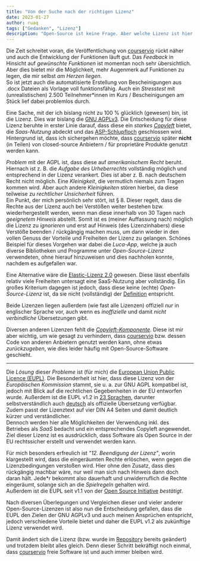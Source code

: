 ```yaml
---
title: "Von der Suche nach der richtigen Lizenz"
date: 2023-01-27
author: ruaq
tags: ["Gedanken", "Lizenz"]
description: "Open-Source ist keine Frage. Aber welche Lizenz ist hier die Richtige? Passt die GNU AGPLv3 wirklich oder gibt es bessere Alternativen?"
---
```


Die Zeit schreitet voran, die Veröffentlichung von [courservio](https://courservio.de) rückt näher und auch die Entwicklung der Funktionen läuft gut. Das *Feedback* in Hinsicht auf *gewünschte Funktionen* ist momentan noch sehr übersichtlich. Aber dies bietet mir die Möglichkeit, mehr Augenmerk auf Funktionen zu legen, die mir selbst *am Herzen liegen*.  
So ist jetzt auch die automatisierte Erstellung von Bescheinigungen aus .docx Dateien als Vorlage voll funktionsfähig. Auch ein *Stresstest* mit (unrealistischen) 2.500 Teilnehmer\*innen im Kurs / Bescheinigungen am Stück lief dabei problemlos durch.

Eine Sache, mit der ich bislang nicht zu 100 % glücklich (gewesen) bin, ist die Lizenz. Dies war bislang die [GNU AGPLv3](https://de.wikipedia.org/wiki/GNU_Affero_General_Public_License). Die Entscheidung für diese Lizenz beruhte in erster Linie darauf, dass diese ein *starkes [Copyleft](https://de.wikipedia.org/wiki/Copyleft)* bietet, die *Saas-Nutzung* abdeckt und das [ASP-Schlupfloch](https://de.wikipedia.org/wiki/GNU_Affero_General_Public_License#ASP-Schlupfloch) geschlossen wird.  
Hintergrund ist, dass ich sichergehen möchte, dass [courservio](https://courservio.de) später **nicht** (in Teilen) von closed-source Anbietern / für proprietäre Produkte genutzt werden kann.

*Problem* mit der AGPL ist, dass diese auf *amerikanischem Recht* beruht. Hiernach ist z. B. die *Aufgabe des Urheberrechts* vollständig möglich und entsprechend in der Lizenz verankert. Dies ist aber z. B. nach deutschem Recht nicht möglich. Eine *Kleinigkeit*, die vermutlich niemals zum Tragen kommen wird. Aber auch andere *Kleinigkeiten* stören hierbei, da diese teilweise zu *rechtlicher Unsicherheit* führen.  
Ein Punkt, der mich persönlich sehr stört, ist § 8. Dieser regelt, dass die Rechte aus der Lizenz auch bei Verstößen weiter bestehen bzw. wiederhergestellt werden, wenn man diese innerhalb von 30 Tagen nach *geeignetem Hinweis* abstellt. Somit ist es (meiner Auffassung nach) möglich die Lizenz zu *ignorieren* und erst auf Hinweis (des Lizenzinhabers) diese Verstöße beenden / rückgängig machen muss, um dann wieder in den vollen Genuss der Vorteile und Freiheiten der Lizenz zu gelangen. Schönes Beispiel für dieses Vorgehen war dabei die *Luca-App*, welche ja auch diverse Bibliotheken und Programme unter *Open-Source-Lizenz* verwendeten, ohne hierauf hinzuweisen und dies nachholen konnte, nachdem es aufgefallen war.

Eine Alternative wäre die [Elastic-Lizenz 2.0](https://www.elastic.co/de/licensing/elastic-license/faq) gewesen. Diese lässt ebenfalls relativ viele Freiheiten untersagt eine SaaS-Nutzung aber vollständig. Ein großes Kriterium dagegen ist jedoch, dass diese keine (echte) *Open-Source-Lizenz* ist, da sie nicht (vollständig) der [Definition](https://de.wikipedia.org/wiki/Open_Source_Initiative#Definition_von_Open_Source) entspricht.

Beide Lizenzen liegen außerdem (wie fast alle Lizenzen) offiziell *nur* in englischer Sprache vor, auch wenn es *inoffizielle* und damit *nicht verbindliche* Übersetzungen gibt.

Diversen anderen Lizenzen fehlt die *[Copyleft-Komponente](https://de.wikipedia.org/wiki/Copyleft)*. Diese ist mir aber wichtig, um wie gesagt zu verhindern, dass [courservio](https://courservio.de) bzw. dessen Code von anderen Anbietern genutzt werden kann, ohne etwas *zurückzugeben*, wie dies leider häufig mit Open-Source-Software geschieht.

---

Die *Lösung* dieser *Probleme* ist (für mich) die [European Union Public Licence (EUPL)](https://de.wikipedia.org/wiki/European_Union_Public_Licence). Die Besonderheit ist hier, dass diese Lizenz von der *Europäischen Kommission* stammt, sie u. a. zur GNU AGPL kompatibel ist, jedoch mit Blick auf die rechtlichen Gegebenheiten in der EU entworfen wurde. Außerdem ist die EUPL v1.2 in [23 Sprachen](https://joinup.ec.europa.eu/collection/eupl/eupl-text-eupl-12), darunter selbstverständlich auch [deutsch](https://joinup.ec.europa.eu/sites/default/files/custom-page/attachment/eupl_v1.2_de.pdf) als offizielle Übersetzung verfügbar. Zudem passt der Lizenztext auf vier DIN A4 Seiten und damit deutlich kürzer und verständlicher.  
Dennoch werden hier alle Möglichkeiten der Verwendung inkl. des Betriebes als *SaaS* bedacht und ein entsprechendes Copyleft angewendet. Ziel dieser Lizenz ist es ausdrücklich, dass Software als Open Source in der EU rechtssicher erstellt und verwendet werden kann.

Für mich besonders erfreulich ist *"12. Beendigung der Lizenz"*, worin klargestellt wird, dass die eingeräumten Rechte erlöschen, wenn gegen die Lizenzbedingungen verstoßen wird. Hier ohne den Zusatz, dass dies rückgängig machbar wäre, nur weil man sich nach Hinweis dann doch daran hält. Jede\*r bekommt also dauerhaft und unwiderruflich die Rechte eingeräumt, solange sich an die *Spielregeln* gehalten wird.  
Außerdem ist die EUPL seit v1.1 von der [Open Source Initiative](https://de.wikipedia.org/wiki/Open_Source_Initiative) *bestätigt*.

Nach diversen Überlegungen und Vergleichen dieser und vieler anderer Open-Source-Lizenzen ist also nun die Entscheidung gefallen, dass die EUPL den Zielen der GNU AGPLv3 und auch meinen Ansprüchen entspricht, jedoch verschiedene Vorteile bietet und daher die EUPL v1.2 als zukünftige Lizenz verwendet wird.

Damit ändert sich die Lizenz (bzw. wurde im [Repository](https://github.com/courservio/courservio) bereits geändert) und trotzdem bleibt alles gleich. Denn dieser Schritt bekräftigt noch einmal, dass [courservio](https://courservio.de) freie Software ist und auch immer bleiben wird.